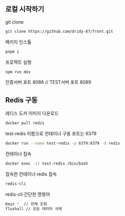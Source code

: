 ## 로컬 시작하기

git clone 
```sh
git clone https://github.com/dridy-87/front.git
```
패키지 인스톨
```sh
pnpm i
```

프로젝트 실행
```sh
npm run dev
```

인증서버 포트 8088  // TEST서버 포트 8089

## Redis 구동


레디스 도커 이미지 다운로드
```sh
docker pull redis
```
test-redis 이름으로 컨테이너 구동 포트는 6379 
```sh
docker run --name test-redis -p 6379:6379 -d redis 
```
컨테이너 접속
```sh
docker exec -it test-redis /bin/bash
```
접속한 컨테이너 redis 접속
```sh
redis-cli
```
redis-cli 간단한 명령어
```sh
Keys *  // 전체 조회
flushall // 모든 데이터 삭제
```